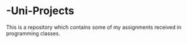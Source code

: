 # -Uni-Projects
This is a repository which contains some of my assignments received in programming classes.

